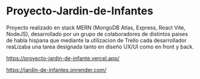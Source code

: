 # Proyecto-Jardin-de-Infantes


Proyecto realizado en stack MERN (MongoDB Atlas, Express, React Vite, NodeJS), desarrollado por un grupo de colaboradores de distintos paises de habla hispana que mediante la utilizacion de Trello cada desarrollador reaLizaba una tarea designada tanto en diseño UX/UI como en front y back.


https://proyecto-jardin-de-infante.vercel.app/


https://jardin-de-infantes.onrender.com/
